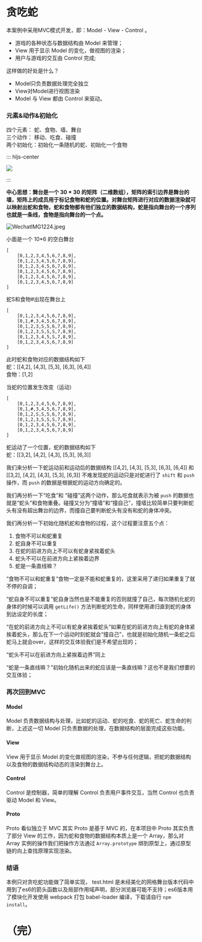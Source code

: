 # 贪吃蛇

本案例中采用MVC模式开发，即：Model - View - Control 。
- 游戏的各种状态与数据结构由 Model 来管理；
- View 用于显示 Model 的变化，做视图的渲染；
- 用户与游戏的交互由 Control 完成;

这样做的好处是什么？
- Model只负责数据处理完全独立
- View对Model进行视图渲染
- Model 与 View 都由 Control 来驱动。

### 元素&动作&初始化
四个元素： 蛇、食物、墙、舞台  
三个动作： 移动、吃食、碰撞  
两个初始化：初始化一条随机的蛇、初始化一个食物  

::: hljs-center

![](http://pczp7a1z5.bkt.clouddn.com/FskFcPCp9llMLptuiMolnon24cau?imageView2/1/w/250/h/250)

:::


**中心思想：舞台是一个 30 * 30 的矩阵（二维数组），矩阵的索引边界是舞台的墙，矩阵上的成员用于标记食物和蛇的位置。对舞台矩阵进行对应的数据渲染就可以映射出蛇和食物，蛇和食物都有他们独立的数据结构，蛇是指向舞台的一个序列也就是一条线，食物是指向舞台的一个点。**

![WechatIMG1224.jpeg](http://pczp7a1z5.bkt.clouddn.com/FlFiLUyvquRsrziIQNmqExiz8u9j)

小面是一个 10*6 的空白舞台

    [
    	[0,1,2,3,4,5,6,7,8,9],
    	[0,1,2,3,4,5,6,7,8,9],
    	[0,1,2,3,4,5,6,7,8,9],
    	[0,1,2,3,4,5,6,7,8,9],
    	[0,1,2,3,4,5,6,7,8,9],
		[0,1,2,3,4,5,6,7,8,9]
    ]

蛇S和食物#出现在舞台上

    [
    	[0,1,2,3,4,5,6,7,8,9],
    	[0,1,#,3,4,5,6,7,8,9],
    	[0,1,2,3,S,5,6,7,8,9],
    	[0,1,2,3,S,S,S,7,8,9],
    	[0,1,2,3,4,5,S,7,8,9],
		[0,1,2,3,4,5,6,7,8,9]
    ]
此时蛇和食物对应的数据结构如下  
蛇：[[4,2], [4,3], [5,3], [6,3], [6,4]]  
食物：[1,2]

当蛇的位置发生改变（运动）

    [
    	[0,1,2,3,4,5,6,7,8,9],
    	[0,1,#,3,4,5,6,7,8,9],
    	[0,1,2,S,S,5,6,7,8,9],
    	[0,1,2,3,S,S,S,7,8,9],
    	[0,1,2,3,4,5,6,7,8,9],
		[0,1,2,3,4,5,6,7,8,9]
    ]
蛇运动了一个位置，蛇的数据结构如下  
蛇：[[3,2], [4,2], [4,3], [5,3], [6,3]]

我们来分析一下蛇运动前和运动后的数据结构 [[4,2], [4,3], [5,3], [6,3], [6,4]] 和 [[3,2], [4,2], [4,3], [5,3], [6,3]] 不难发现蛇的运动只是对蛇进行了 `shift` 和 `push` 操作，而 `push` 的数据是根据蛇的运动方向确定的。

我们再分析一下“吃食”和 “碰撞”这两个动作，那么吃食就表示为被 `push` 的数据也就是“蛇头”和食物重叠。碰撞又分为“撞墙”和“撞自己”，撞墙比较简单只要判断蛇头有没有超出舞台的边界，而撞自己要判断蛇头有没有和蛇的身体冲突。


我们再分析一下初始化随机蛇和食物的过程，这个过程要注意五个点：
1. 食物不可以和蛇重复
2. 蛇自身不可以重复
3. 在蛇的前进方向上不可以有蛇身紧挨着蛇头
4. 蛇头不可以在前进方向上紧挨着边界
5. 蛇是一条直线嘛？

“食物不可以和蛇重复”食物一定是不能和蛇重复的，这里采用了递归如果重复了就不停的自调；

“蛇自身不可以重复”蛇自身当然也是不能重复的否则就撞了自己，每次随机化蛇的身体的时候可以调用 `getLife()` 方法判断蛇的生命，同样使用递归直到蛇的身体到达设定的长度；

“在蛇的前进方向上不可以有蛇身紧挨着蛇头”如果在蛇的前进方向上有蛇的身体紧挨着蛇头，那么在下一个运动时刻蛇就会“撞自己”，也就是初始化随机一条蛇之后蛇马上就会over，这样的交互体验我们是不希望出现的；

“蛇头不可以在前进方向上紧挨着边界”同上

“蛇是一条直线嘛？”初始化随机出来的蛇应该是一条直线嘛？这也不是我们想要的交互体验；

### 再次回到MVC

#### Model
Model 负责数据结构与处理，比如蛇的运动、蛇的吃食、蛇的死亡、蛇生命的判断，上述这一切 Model 只负责数据的处理，在数据结构的层面完成这些功能。

#### View
View 用于显示 Model 的变化做视图的渲染，不参与任何逻辑，把蛇的数据结构以及食物的数据结构动态的渲染到舞台上。

#### Control
Control 是控制器，简单的理解 Control 负责用户事件交互，当然 Control 也负责驱动 Model 和 View。

#### Proto
Proto 看似独立于 MVC 其实 Proto 是基于 MVC 的，在本项目中 Proto 其实负责了部分 View 的工作，因为蛇和食物的数据结构本质上是一个 Array，那么对 Array 实例的操作我们把操作方法通过 `Array.prototype` 绑到原型上，通过原型链的向上查找原理实现渲染。

### 结语
本例只对贪吃蛇功能做了简单实现， test.html 是未经美化的网格舞台版本代码中用到了es6的箭头函数以及局部作用域声明，部分浏览器可能不支持；es6版本用了模块化开发使用 webpack 打包 babel-loader 编译，下载请自行 `npm install`。


# （完）
